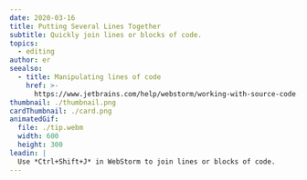 ```yaml
---
date: 2020-03-16
title: Putting Several Lines Together
subtitle: Quickly join lines or blocks of code.
topics:
  - editing
author: er
seealso:
  - title: Manipulating lines of code
    href: >-
      https://www.jetbrains.com/help/webstorm/working-with-source-code.html#editor_lines_code_blocks
thumbnail: ./thumbnail.png
cardThumbnail: ./card.png
animatedGif:
  file: ./tip.webm
  width: 600
  height: 300
leadin: |
  Use *Ctrl+Shift+J* in WebStorm to join lines or blocks of code.
---
```


